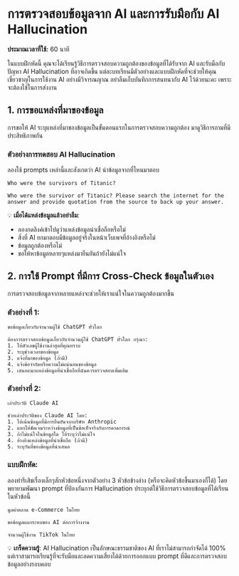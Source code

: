 # การตรวจสอบข้อมูลจาก AI และการรับมือกับ AI Hallucination

**ประมาณเวลาที่ใช้:** 60 นาที

ในแบบฝึกหัดนี้ คุณจะได้เรียนรู้วิธีการตรวจสอบความถูกต้องของข้อมูลที่ได้รับจาก AI และรับมือกับปัญหา AI Hallucination ที่อาจเกิดขึ้น แต่ละบทเรียนมีตัวอย่างและแบบฝึกหัดที่จะช่วยให้คุณเชี่ยวชาญในการใช้งาน AI อย่างมีวิจารณญาณ อย่าลืมเก็บบันทึกการสนทนากับ AI ไว้ด้วยนะคะ เพราะจะต้องใช้ในการส่งงาน

## 1. การขอแหล่งที่มาของข้อมูล

การขอให้ AI ระบุแหล่งที่มาของข้อมูลเป็นขั้นตอนแรกในการตรวจสอบความถูกต้อง มาดูวิธีการถามที่มีประสิทธิภาพกัน

### ตัวอย่างการทดสอบ AI Hallucination

ลองใช้ prompts เหล่านี้และสังเกตว่า AI นำข้อมูลจากที่ไหนมาตอบ

```prompt
Who were the survivors of Titanic?
```

```prompt
Who were the survivor of Titanic? Please search the internet for the answer and provide quotation from the source to back up your answer.
```

💡 **เมื่อได้แหล่งข้อมูลแล้วอย่าลืม**:

- ลองกดลิงค์เข้าไปดูว่าแหล่งข้อมูลน่าเชื่อถือหรือไม่
- สิ่งที่ AI ยกมาตอบมีข้อมูลอยู่จริงในหน้าเว็บเพจที่อ้างอิงหรือไม่
- ข้อมูลถูกต้องหรือไม่
- ขอให้หาข้อมูลหลายๆแหล่งมายืนยันถ้ายังไม่แน่ใจ

## 2. การใช้ Prompt ที่มีการ Cross-Check ข้อมูลในตัวเอง

การตรวจสอบข้อมูลจากหลายแหล่งจะช่วยให้เราแน่ใจในความถูกต้องมากขึ้น

### ตัวอย่างที่ 1:

```prompt
ขอข้อมูลเกี่ยวกับจำนวนผู้ใช้ ChatGPT ทั่วโลก
```

```prompt
ต้องการตรวจสอบข้อมูลเกี่ยวกับจำนวนผู้ใช้ ChatGPT ทั่วโลก กรุณา:
1. ให้ตัวเลขผู้ใช้งานล่าสุดที่คุณทราบ
2. ระบุช่วงเวลาของข้อมูล
3. แจ้งที่มาของข้อมูล (ถ้ามี)
4. แจ้งข้อจำกัดหรือความไม่แน่นอนของข้อมูล
5. เสนอแนะแหล่งข้อมูลที่น่าเชื่อถือที่ฉันควรตรวจสอบเพิ่มเติม
```

### ตัวอย่างที่ 2:

```prompt
เล่าประวัติ Claude AI
```

```prompt
ช่วยเล่าประวัติของ Claude AI โดย:
1. ให้เน้นข้อมูลที่มีการยืนยันจากบริษัท Anthropic
2. แยกให้ชัดเจนระหว่างข้อมูลที่เป็นข้อเท็จจริงกับการคาดการณ์
3. ถ้าไม่แน่ใจในข้อมูลใด ให้ระบุว่าไม่แน่ใจ
4. อ้างอิงแหล่งข้อมูลที่น่าเชื่อถือ (ถ้ามี)
5. ระบุวันที่ของข้อมูลที่นำเสนอ
```

### แบบฝึกหัด:
ลองทำรีเสิชเรื่องเล็กๆสักหัวข้อหนึ่งจากตัวอย่าง 3 หัวข้อข้างล่าง (หรือจะคิดหัวข้อขึ้นมาเองก็ได้) โดยพยายามพัฒนา prompt ที่ป้องกันการ Hallucination ประยุกต์ใช้วิธีการตรวจสอบข้อมูลที่ได้เรียนในหัวข้อนี้

```prompt
มูลค่าตลาด e-Commerce ในไทย
```

```prompt
ขอข้อมูลผลกระทบของ AI ต่อการจ้างงาน
```

```prompt
จำนวนผู้ใช้งาน TikTok ในไทย
```

💡 **เกร็ดความรู้**: AI Hallucination เป็นลักษณะธรรมชาติของ AI ที่เราไม่สามารถกำจัดได้ 100% แต่เราสามารถเรียนรู้ที่จะรับมือและลดความเสี่ยงได้ด้วยการออกแบบ prompt ที่ดีและการตรวจสอบข้อมูลอย่างรอบคอบ


